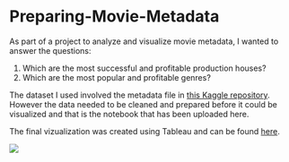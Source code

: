 # Preparing-Movie-Metadata

As part of a project to analyze and visualize movie metadata, I wanted to answer the questions:
1. Which are the most successful and profitable production houses?
2. Which are the most popular and profitable genres?

The dataset I used involved the metadata file in [this Kaggle repository](https://www.kaggle.com/rounakbanik/the-movies-dataset?select=movies_metadata.csv). However the data needed to be cleaned and prepared before it could be visualized and that is the notebook that has been uploaded here.

The final vizualization was created using Tableau and can be found [here](https://public.tableau.com/profile/rohit1781#!/vizhome/Udacity-Moviesdataset/EDAProfit). 


<img src='https://public.tableau.com/views/Udacity-Moviesdataset/ProfitvsGenres_1?:language=en&:display_count=y&:origin=viz_share_link'>
